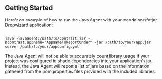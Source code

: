 <!--
title: "Installing Contrast on DropWizard"
description: "DropWizard installation of the Contrast Java Agent"
-->

## Getting Started
Here's an example of how to run the Java Agent with your standalone/fatjar Dropwizard application:

````

java -javaagent:/path/to/contrast.jar -Dcontrast.appname="AppNameToReportUnder" -jar /path/to/your/app.jar server /path/to/your/appconfig.yml
````

The Java Agent will not be able to accurately count library usage if your project was configured to shade dependencies into your application's jar. Instead, the Java Agent will report a list of jars based on the information gathered from the pom.properties files provided with the included libraries.
